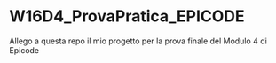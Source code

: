 # W16D4_ProvaPratica_EPICODE
Allego a questa repo il mio progetto per la prova finale del Modulo 4 di Epicode
